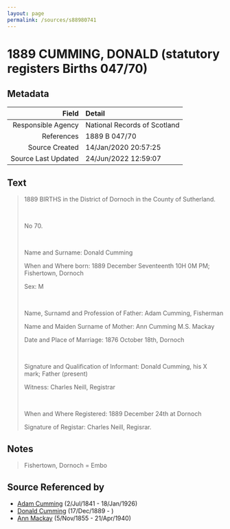 ```yaml
---
layout: page
permalink: /sources/s88980741
---
```


# 1889 CUMMING, DONALD (statutory registers Births 047/70)

## Metadata

Field | Detail
---:|:---
Responsible Agency | National Records of Scotland
References | 1889 B 047/70
Source Created | 14/Jan/2020 20:57:25
Source Last Updated | 24/Jun/2022 12:59:07

## Text

> 1889 BIRTHS in the District of Dornoch in the County of Sutherland.
>
> <br/>
>
> No 70.
>
> <br/>
>
> Name and Surname: Donald Cumming
>
> When and Where born: 1889 December Seventeenth 10H 0M PM; Fishertown, Dornoch
>
> Sex: M
>
> <br/>
>
> Name, Surnamd and Profession of Father: Adam Cumming, Fisherman
>
> Name and Maiden Surname of Mother: Ann Cumming M.S. Mackay
>
> Date and Place of Marriage: 1876 October 18th, Dornoch
>
> <br/>
>
> Signature and Qualification of Informant: Donald Cumming, his X mark; Father (present)
>
> Witness: Charles Neill, Registrar
>
> <br/>
>
> When and Where Registered: 1889 December 24th at Dornoch
>
> Signature of Registar: Charles Neill, Regisrar.
>

## Notes

> Fishertown, Dornoch = Embo
>


## Source Referenced by

* [Adam Cumming](../people/@55409960@-adam-cumming-b1841-7-2-d1926-1-18.md) (2/Jul/1841 - 18/Jan/1926)
* [Donald Cumming](../people/@89853996@-donald-cumming-b1889-12-17-d.md) (17/Dec/1889 - )
* [Ann Mackay](../people/@74868546@-ann-mackay-b1855-11-5-d1940-4-21.md) (5/Nov/1855 - 21/Apr/1940)
